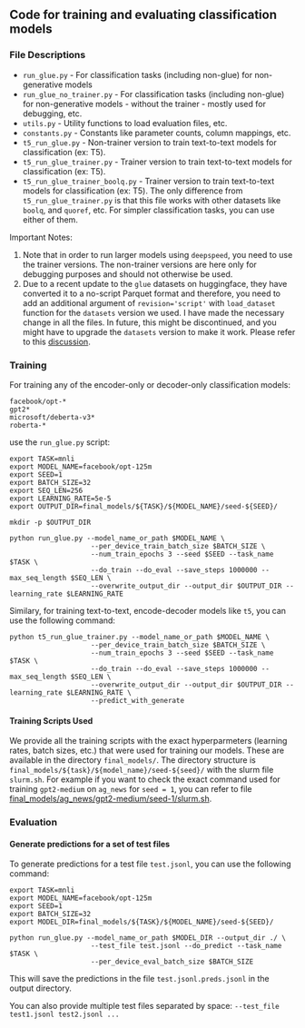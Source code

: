 ## Code for training and evaluating classification models

### File Descriptions


- `run_glue.py` - For classification tasks (including non-glue) for non-generative models
- `run_glue_no_trainer.py` - For classification tasks (including non-glue) for non-generative models - without the trainer - mostly used for debugging, etc.
- `utils.py` - Utility functions to load evaluation files, etc.
- `constants.py` - Constants like parameter counts, column mappings, etc.
- `t5_run_glue.py` - Non-trainer version to train text-to-text models for classification (ex: T5).
- `t5_run_glue_trainer.py` - Trainer version to train text-to-text models for classification (ex: T5).
- `t5_run_glue_trainer_boolq.py` - Trainer version to train text-to-text models for classification (ex: T5). The only difference from `t5_run_glue_trainer.py` is that this file works with other datasets like `boolq`, and `quoref`, etc. For simpler classification tasks, you can use either of them.

Important Notes:

1. Note that in order to run larger models using `deepspeed`, you need to use the trainer versions. The non-trainer versions are here only for debugging purposes and should not otherwise be used.
2. Due to a recent update to the `glue` datasets on huggingface, they have converted it to a no-script Parquet format and therefore, you need to add an additional argument of `revision='script'` with `load_dataset` function for the `datasets` version we used. I have made the necessary change in all the files. In future, this might be discontinued, and you might have to upgrade the `datasets` version to make it work. Please refer to this [discussion](https://huggingface.co/datasets/nyu-mll/glue/discussions/17).

### Training

For training any of the encoder-only or decoder-only classification models:
```
facebook/opt-*
gpt2*
microsoft/deberta-v3*
roberta-*
```
use the `run_glue.py` script:
```
export TASK=mnli
export MODEL_NAME=facebook/opt-125m
export SEED=1
export BATCH_SIZE=32
export SEQ_LEN=256
export LEARNING_RATE=5e-5
export OUTPUT_DIR=final_models/${TASK}/${MODEL_NAME}/seed-${SEED}/

mkdir -p $OUTPUT_DIR

python run_glue.py --model_name_or_path $MODEL_NAME \ 
                    --per_device_train_batch_size $BATCH_SIZE \ 
                    --num_train_epochs 3 --seed $SEED --task_name $TASK \ 
                    --do_train --do_eval --save_steps 1000000 --max_seq_length $SEQ_LEN \ 
                    --overwrite_output_dir --output_dir $OUTPUT_DIR --learning_rate $LEARNING_RATE
```

Similary, for training text-to-text, encode-decoder models like `t5`, you can use the following command:
```
python t5_run_glue_trainer.py --model_name_or_path $MODEL_NAME \ 
                    --per_device_train_batch_size $BATCH_SIZE \ 
                    --num_train_epochs 3 --seed $SEED --task_name $TASK \
                    --do_train --do_eval --save_steps 1000000 --max_seq_length $SEQ_LEN \ 
                    --overwrite_output_dir --output_dir $OUTPUT_DIR --learning_rate $LEARNING_RATE \
                    --predict_with_generate
```

#### Training Scripts Used
We provide all the training scripts with the exact hyperparmeters (learning rates, batch sizes, etc.) that were used for training our models. These are available in the directory `final_models/`. The directory structure is `final_models/${task}/${model_name}/seed-${seed}/` with the slurm file `slurm.sh`. For example if you want to check the exact command used for training `gpt2-medium` on `ag_news` for `seed = 1`, you can refer to file [final_models/ag_news/gpt2-medium/seed-1/slurm.sh](final_models/ag_news/gpt2-medium/seed-1/slurm.sh).

### Evaluation

#### Generate predictions for a set of test files
To generate predictions for a test file `test.jsonl`, you can use the following command:

```
export TASK=mnli
export MODEL_NAME=facebook/opt-125m
export SEED=1
export BATCH_SIZE=32
export MODEL_DIR=final_models/${TASK}/${MODEL_NAME}/seed-${SEED}/

python run_glue.py --model_name_or_path $MODEL_DIR --output_dir ./ \ 
                    --test_file test.jsonl --do_predict --task_name $TASK \ 
                    --per_device_eval_batch_size $BATCH_SIZE
```

This will save the predictions in the file `test.jsonl.preds.jsonl` in the output directory.

You can also provide multiple test files separated by space: `--test_file test1.jsonl test2.jsonl ...`
